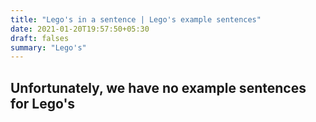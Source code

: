 ```yaml
---
title: "Lego's in a sentence | Lego's example sentences"
date: 2021-01-20T19:57:50+05:30
draft: falses
summary: "Lego's"
---
```

## Unfortunately, we have no example sentences for Lego's                 
